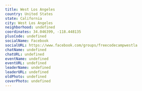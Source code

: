 ```yaml
---
title: West Los Angeles
country: United States
state: California
city: West Los Angeles
neighborhood: undefined
coordinates: 34.046399, -118.448135
plusCode: undefined
socialName: Facebook
socialURL: https://www.facebook.com/groups/freecodecampwestla
chatName: undefined
chatURL: undefined
eventName: undefined
eventURL: undefined
leaderName: undefined
leaderURL: undefined
oldPhoto: undefined
coverPhoto: undefined
---
```

